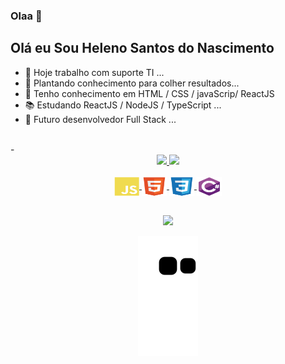 ### Olaa 👋

## Olá eu Sou Heleno Santos do Nascimento

- 🔭 Hoje trabalho com suporte TI ...
- 🌱 Plantando conhecimento para colher resultados...
- 📃 Tenho conhecimento em HTML / CSS / javaScrip/ ReactJS
- 📚 Estudando ReactJS / NodeJS / TypeScript ...
- 🤞  Futuro desenvolvedor Full Stack ...
<br>
- <div align="center">
  <a href="https://github.com/HelenoNascimento">
  <img height="140em" src="https://github-readme-stats.vercel.app/api?username=HelenoNascimento&show_icons=true&theme=dracula&include_all_commits=true&count_private=true"/>
  <img height="140em" src="https://github-readme-stats.vercel.app/api/top-langs/?username=HelenoNascimento&layout=compact&langs_count=7&theme=dracula"/>
</div>
<div style="display: inline_block" align="center"><br>
  <img align="center" alt="Rafa-Js" height="30" width="40" src="https://raw.githubusercontent.com/devicons/devicon/master/icons/javascript/javascript-plain.svg">
  <img align="center" alt="Rafa-HTML" height="30" width="40" src="https://raw.githubusercontent.com/devicons/devicon/master/icons/html5/html5-original.svg">
  <img align="center" alt="Rafa-CSS" height="30" width="40" src="https://raw.githubusercontent.com/devicons/devicon/master/icons/css3/css3-original.svg">
  <img align="center" alt="Rafa-Csharp" height="30" width="40" src="https://raw.githubusercontent.com/devicons/devicon/master/icons/csharp/csharp-original.svg">
   
</div>
 
 <br>
<div align="center"> 

  <a href="https://www.linkedin.com/in/heleno-santos-b2b07a132/" target="_blank"><img src="https://img.shields.io/badge/-LinkedIn-%230077B5?style=for-the-badge&logo=linkedin&logoColor=white" target="_blank"></a> 
 
</div>

<div align="center">
  
  ![Snake animation](https://github.com/HelenoNascimento/HelenoNascimento/blob/output/github-contribution-grid-snake.svg)
  
</div>
